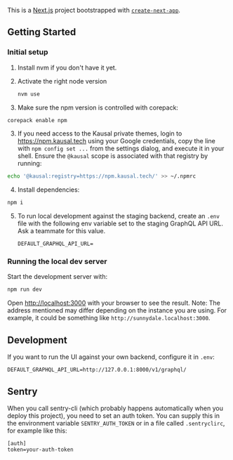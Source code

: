 This is a [Next.js](https://nextjs.org/) project bootstrapped with [`create-next-app`](https://github.com/vercel/next.js/tree/canary/packages/create-next-app).

## Getting Started

### Initial setup

1. Install nvm if you don't have it yet.
2. Activate the right node version

   ```bash
   nvm use
   ```

3. Make sure the npm version is controlled with corepack:

```bash
corepack enable npm
```

3. If you need access to the Kausal private themes, login to https://npm.kausal.tech
   using your Google credentials, copy the line with `npm config set ...` from
   the settings dialog, and execute it in your shell. Ensure the `@kausal` scope
   is associated with that registry by running:

```bash
echo '@kausal:registry=https://npm.kausal.tech/' >> ~/.npmrc
```

4. Install dependencies:

```bash
npm i
```

5. To run local development against the staging backend, create an `.env` file with the following env variable set to the staging GraphQL API URL. Ask a teammate for this value.

   ```
   DEFAULT_GRAPHQL_API_URL=
   ```

### Running the local dev server

Start the development server with:

```bash
npm run dev
```

Open [http://localhost:3000](http://localhost:3000) with your browser to see the result. Note: The address mentioned may differ depending on the instance you are using. For example, it could be something like `http://sunnydale.localhost:3000`.

## Development

If you want to run the UI against your own backend, configure it in `.env`:

```
DEFAULT_GRAPHQL_API_URL=http://127.0.0.1:8000/v1/graphql/
```

## Sentry

When you call sentry-cli (which probably happens automatically when you deploy this project), you need to set an auth token. You can supply this in the environment variable `SENTRY_AUTH_TOKEN` or in a file called `.sentryclirc`, for example like this:

```
[auth]
token=your-auth-token
```
